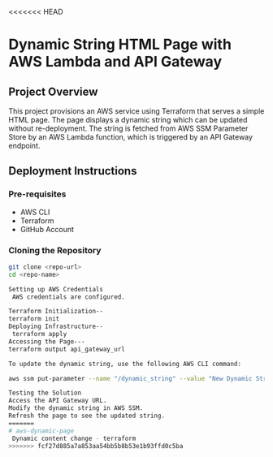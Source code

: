 <<<<<<< HEAD
# Dynamic String HTML Page with AWS Lambda and API Gateway

## Project Overview
This project provisions an AWS service using Terraform that serves a simple HTML page. The page displays a dynamic string which can be updated without re-deployment. The string is fetched from AWS SSM Parameter Store by an AWS Lambda function, which is triggered by an API Gateway endpoint.

## Deployment Instructions

### Pre-requisites
- AWS CLI
- Terraform
- GitHub Account

### Cloning the Repository
```bash
git clone <repo-url>
cd <repo-name>

Setting up AWS Credentials
 AWS credentials are configured.

Terraform Initialization--
terraform init
Deploying Infrastructure--
 terraform apply
Accessing the Page---
terraform output api_gateway_url

To update the dynamic string, use the following AWS CLI command:

aws ssm put-parameter --name "/dynamic_string" --value "New Dynamic String" --type "String" --overwrite

Testing the Solution
Access the API Gateway URL.
Modify the dynamic string in AWS SSM.
Refresh the page to see the updated string.
=======
# aws-dynamic-page
 Dynamic content change - terraform
>>>>>>> fcf27d885a7a853aa54bb5b8b53e1b93ffd0c5ba
